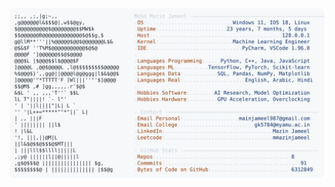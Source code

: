 <picture>
  <source srcset="https://raw.githubusercontent.com/mmazinjameel/mmazinjameel/main/dark_mode.svg?v=1749525182" media="(prefers-color-scheme: dark)">
  <img src="https://raw.githubusercontent.com/mmazinjameel/mmazinjameel/main/light_mode.svg?v=1749525182">
</picture>
